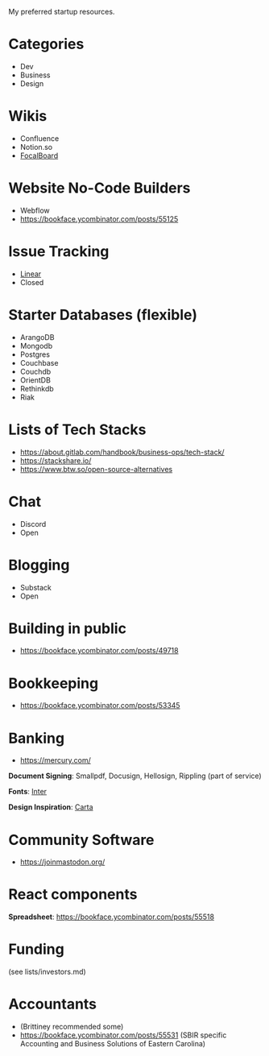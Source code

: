 
My preferred startup resources.

# Categories
- Dev
- Business
- Design

# Wikis
- Confluence
- Notion.so
- [FocalBoard](https://www.focalboard.com/)

# Website No-Code Builders
- Webflow
- https://bookface.ycombinator.com/posts/55125	

# Issue Tracking
- [Linear](https://linear.app)
- Closed

# Starter Databases (flexible)
- ArangoDB
- Mongodb
- Postgres
- Couchbase
- Couchdb
- OrientDB
- Rethinkdb
- Riak

# Lists of Tech Stacks
- https://about.gitlab.com/handbook/business-ops/tech-stack/
- https://stackshare.io/
- https://www.btw.so/open-source-alternatives

# Chat
- Discord
- Open

# Blogging
- Substack
- Open

# Building in public
- https://bookface.ycombinator.com/posts/49718

# Bookkeeping
- https://bookface.ycombinator.com/posts/53345

# Banking
- https://mercury.com/

__Document Signing__: Smallpdf, Docusign, Hellosign, Rippling (part of service)

__Fonts__: [Inter](https://rsms.me/inter/)

__Design Inspiration__: [Carta](https://carta.com/)

# Community Software
- https://joinmastodon.org/

# React components
__Spreadsheet__: https://bookface.ycombinator.com/posts/55518

# Funding
(see lists/investors.md)

# Accountants
- (Brittiney recommended some)
- https://bookface.ycombinator.com/posts/55531 (SBIR specific Accounting and Business Solutions of Eastern Carolina)
